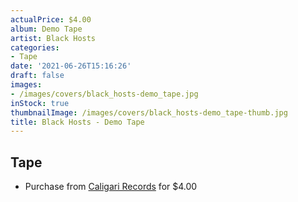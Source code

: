 ```yaml
---
actualPrice: $4.00
album: Demo Tape
artist: Black Hosts
categories:
- Tape
date: '2021-06-26T15:16:26'
draft: false
images:
- /images/covers/black_hosts-demo_tape.jpg
inStock: true
thumbnailImage: /images/covers/black_hosts-demo_tape-thumb.jpg
title: Black Hosts - Demo Tape
---
```


## Tape
* Purchase from [Caligari Records](https://caligarirecords.storenvy.com/products/23859057-black-hosts-demo-tape) for $4.00
